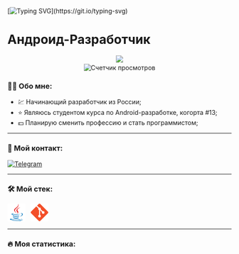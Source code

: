 [![Typing SVG](https://readme-typing-svg.herokuapp.com?font=Fira+Code&weight=800&size=25&duration=2000&pause=1000&color=00F722&background=FFFFFF00&width=435&lines=%D0%92%D1%81%D0%B5%D0%BC+%D0%BF%D1%80%D0%B8%D0%B2%D0%B5%D1%82%2C+%D0%BC%D0%B5%D0%BD%D1%8F+%D0%B7%D0%BE%D0%B2%D1%83%D1%82+%D0%92%D0%B8%D0%BA%D1%82%D0%BE%D1%80!)](https://git.io/typing-svg)

# Андроид-Разработчик

<div id="header" align="center">
  <img src="https://media.giphy.com/media/dWesBcTLavkZuG35MI/giphy.gif" width="300"/>
</div>
<div align="center">
  <img src="https://komarev.com/ghpvc/?username=YokaiDeveloper&style=flat-square&color=blue" alt="Счетчик просмотров"/>
</div>

### :woman_technologist: Обо мне:

- :chart: Начинающий разработчик из России;
- :star: Являюсь студентом курса по Android-разработке, когорта #13;
- :dollar: Планирую сменить профессию и стать программистом;

---
### :iphone: Мой контакт:

<a href="https://t.me/mem3nto_m0ri">
	<img src="https://cdn-icons-png.flaticon.com/512/5968/5968804.png" width="40" height="40" alt="Telegram">
</a>

---
### :hammer_and_wrench: Мой стек:

<div>
	<img src="https://github.com/devicons/devicon/blob/master/icons/java/java-original.svg" width="40" height="40" alt="Java">
	&nbsp;
  <img src="https://github.com/devicons/devicon/blob/master/icons/git/git-original.svg" width="40" height="40" alt="GIT">
	&nbsp;
  <!-- 
  https://github.com/devicons/devicon/blob/master/icons/kotlin/kotlin-original.svg
  https://github.com/devicons/devicon/blob/master/icons/gradle/gradle-plain.svg
  https://github.com/devicons/devicon/blob/master/icons/android/android-original.svg
  https://w7.pngwing.com/pngs/816/80/png-transparent-xml-filetype-icon-thumbnail.png
  https://insert-koin.io/img/koin_new_logo.png
  https://toppng.com/uploads/preview/rest-api-icon-rest-api-icon-11553510526uqs2ynyga2.png
  https://img.stackshare.io/service/2856/retrofit-logo.png
  https://github.com/devicons/devicon/blob/master/icons/sqlite/sqlite-original.svg
  https://raw.githubusercontent.com/irontec/android-room-example/master/logo.png
  -->
</div>

---
### :fire: Моя статистика:

<img src="https://www.codewars.com/users/YokaiDeveloper/badges/large" alt=""/>
<img src="https://github-readme-stats.vercel.app/api/top-langs/?username=YokaiDeveloper&layout=compact&theme=vision-friendly-dark" alt=""/>
<img src="http://github-readme-streak-stats.herokuapp.com/?user=YokaiDeveloper&theme=dark&background=000000)](https://git.io/streak-stats" alt=""/>
